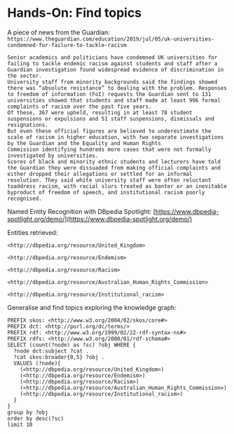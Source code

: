 # Hands-On: Find topics

A piece of news from the Guardian: `https://www.theguardian.com/education/2019/jul/05/uk-universities-condemned-for-failure-to-tackle-racism`

```
Senior academics and politicians have condemned UK universities for failing to tackle endemic racism against students and staff after a Guardian investigation found widespread evidence of discrimination in the sector.
University staff from minority backgrounds said the findings showed there was “absolute resistance” to dealing with the problem. Responses to freedom of information (FoI) requests the Guardian sent to 131 universities showed that students and staff made at least 996 formal complaints of racism over the past five years.
Of these, 367 were upheld, resulting in at least 78 student suspensions or expulsions and 51 staff suspensions, dismissals and resignations.
But even these official figures are believed to underestimate the scale of racism in higher education, with two separate investigations by the Guardian and the Equality and Human Rights Commission identifying hundreds more cases that were not formally investigated by universities.
Scores of black and minority ethnic students and lecturers have told the Guardian they were dissuaded from making official complaints and either dropped their allegations or settled for an informal resolution. They said white university staff were often reluctant toaddress racism, with racial slurs treated as banter or an inevitable byproduct of freedom of speech, and institutional racism poorly recognised.

```

Named Entity Recognition with DBpedia Spotlight:
[https://www.dbpedia-spotlight.org/demo/](https://www.dbpedia-spotlight.org/demo/)

Entities retrieved:
```
<http://dbpedia.org/resource/United_Kingdom>

<http://dbpedia.org/resource/Endemism> 

<http://dbpedia.org/resource/Racism>

<http://dbpedia.org/resource/Australian_Human_Rights_Commission>

<http://dbpedia.org/resource/Institutional_racism>
```

Generalise and find topics exploring the knowledge graph:
```
PREFIX skos: <http://www.w3.org/2004/02/skos/core#>
PREFIX dct: <http://purl.org/dc/terms/>
PREFIX rdf: <http://www.w3.org/1999/02/22-rdf-syntax-ns#>
PREFIX rdfs: <http://www.w3.org/2000/01/rdf-schema#>
SELECT (count(?node) as ?sc) ?obj WHERE {
  ?node dct:subject ?cat .
  ?cat skos:broader{0,5} ?obj .
  VALUES (?node){
    (<http://dbpedia.org/resource/United_Kingdom>) 
    (<http://dbpedia.org/resource/Endemism>) 
    (<http://dbpedia.org/resource/Racism>) 
    (<http://dbpedia.org/resource/Australian_Human_Rights_Commission>) 
    (<http://dbpedia.org/resource/Institutional_racism>)
  }
} 
group by ?obj
order by desc(?sc)
limit 10

```
